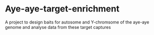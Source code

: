 # Aye-aye-target-enrichment
A project to design baits for autosome and Y-chromsome of the aye-aye genome and analyse data from these target captures
